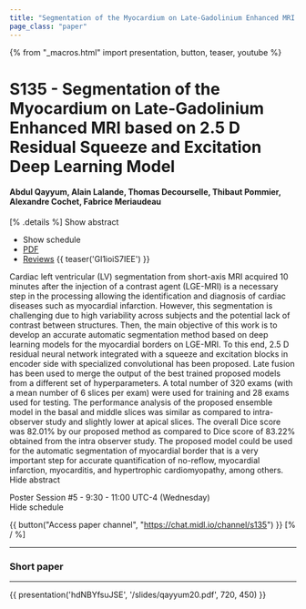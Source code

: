 ```yaml
---
title: "Segmentation of the Myocardium on Late-Gadolinium Enhanced MRI based on 2.5 D Residual Squeeze and Excitation Deep Learning Model"
page_class: "paper"
---
```


{% from "_macros.html" import presentation, button, teaser, youtube %}

# S135 - Segmentation of the Myocardium on Late-Gadolinium Enhanced MRI based on 2.5 D Residual Squeeze and Excitation Deep Learning Model

#### Abdul Qayyum, Alain Lalande, Thomas Decourselle, Thibaut Pommier, Alexandre Cochet, Fabrice Meriaudeau

[% .details %]
<a class="toggle_visibility" data-selector=".abstract" data-level="3">Show abstract</a>
- <a class="toggle_visibility" data-selector=".schedule" data-level="3">Show schedule</a>
- <a href="https://openreview.net/pdf?id=4v2lR3Zvsw">PDF</a>
- <a href="https://openreview.net/forum?id=4v2lR3Zvsw">Reviews</a>
{{ teaser('Gl1ioiS7IEE') }}

<p>
    <span class="abstract">
        Cardiac left ventricular (LV) segmentation from short-axis MRI acquired 10 minutes after the injection of a contrast agent (LGE-MRI) is a necessary step in the processing allowing the identification and diagnosis of cardiac diseases such as myocardial infarction. However, this segmentation is challenging due to high variability across subjects and the potential lack of contrast between structures. Then, the main objective of this work is to develop an accurate automatic segmentation method based on deep learning models for the myocardial borders on LGE-MRI. To this end, 2.5 D residual neural network integrated with a squeeze and excitation blocks in encoder side with specialized convolutional has been proposed. Late fusion has been used to merge the output of the best trained proposed models from a different set of hyperparameters. A total number of 320 exams (with a mean number of 6 slices per exam) were used for training and 28 exams used for testing. The performance analysis of the proposed ensemble model in the basal and middle slices was similar as compared to intra-observer study and slightly lower at apical slices. The overall Dice score was 82.01% by our proposed method as compared to Dice score of 83.22% obtained from the intra observer study. The proposed model could be used for the automatic segmentation of myocardial border that is a very important step for accurate quantification of no-reflow, myocardial infarction, myocarditis, and hypertrophic cardiomyopathy, among others.
        <br>
        <span class="actions"><a class="toggle_visibility" data-level="2">Hide abstract</a></span>
    </span>
</p>

<p>
    <span class="schedule">
        Poster Session #5  - 9:30 - 11:00 UTC-4 (Wednesday)
        <br>
        <span class="actions"><a class="toggle_visibility" data-level="2">Hide schedule</a></span>
    </span>
</p>

{{ button("Access paper channel", "https://chat.midl.io/channel/s135") }}
[% / %]

---


### Short paper

---

{{ presentation('hdNBYfsuJSE', '/slides/qayyum20.pdf', 720, 450) }}